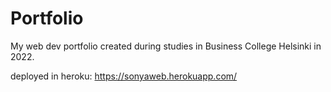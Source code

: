 # Portfolio

My web dev portfolio created during studies in Business College Helsinki in 2022.

deployed in heroku:
https://sonyaweb.herokuapp.com/
